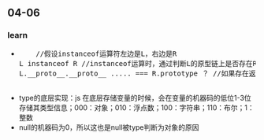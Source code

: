 ## 04-06















### learn

<ul>
    <li>
    <pre>
    //假设instanceof运算符左边是L，右边是R
L instanceof R //instanceof运算时，通过判断L的原型链上是否存在R.prototype
L.__proto__.__proto__ ..... === R.prototype ？ //如果存在返回true 否则返回false
    </pre></li>
    <li>type的底层实现：js 在底层存储变量的时候，会在变量的机器码的低位1-3位存储其类型信息；000：对象；010：浮点数；100：字符串；110：布尔；1：整数</li>
    <li>null的机器码为0，所以这也是null被type判断为对象的原因</li>
</ul>

